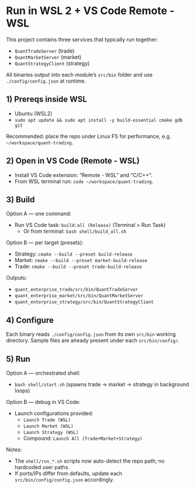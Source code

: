 # Run in WSL 2 + VS Code Remote - WSL

This project contains three services that typically run together:
- `QuantTradeServer` (trade)
- `QuantMarketServer` (market)
- `QuantStrategyClient` (strategy)

All binaries output into each module’s `src/bin` folder and use `./config/config.json` at runtime.

## 1) Prereqs inside WSL
- Ubuntu (WSL2)
- `sudo apt update && sudo apt install -y build-essential cmake gdb git`

Recommended: place the repo under Linux FS for performance, e.g. `~/workspace/quant-trading`.

## 2) Open in VS Code (Remote - WSL)
- Install VS Code extension: “Remote - WSL” and “C/C++”.
- From WSL terminal run: `code ~/workspace/quant-trading`.

## 3) Build
Option A — one command:
- Run VS Code task: `build:all (Release)` (Terminal > Run Task)
  - Or from terminal: `bash shell/build_all.sh`

Option B — per target (presets):
- Strategy: `cmake --build --preset build-release`
- Market: `cmake --build --preset market-build-release`
- Trade: `cmake --build --preset trade-build-release`

Outputs:
- `quant_enterprise_trade/src/bin/QuantTradeServer`
- `quant_enterprise_market/src/bin/QuantMarketServer`
- `quant_enterprise_strategy/src/bin/QuantStrategyClient`

## 4) Configure
Each binary reads `./config/config.json` from its own `src/bin` working directory.
Sample files are already present under each `src/bin/config/`.

## 5) Run
Option A — orchestrated shell:
- `bash shell/start.sh` (spawns trade → market → strategy in background loops)

Option B — debug in VS Code:
- Launch configurations provided:
  - `Launch Trade (WSL)`
  - `Launch Market (WSL)`
  - `Launch Strategy (WSL)`
  - Compound: `Launch All (Trade+Market+Strategy)`

Notes:
- The `shell/run_*.sh` scripts now auto-detect the repo path; no hardcoded user paths.
- If ports/IPs differ from defaults, update each `src/bin/config/config.json` accordingly.

